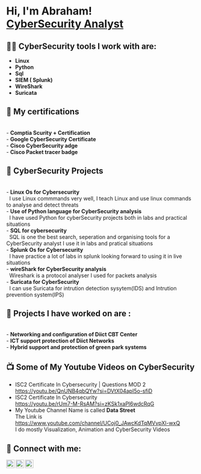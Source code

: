<h1>Hi, I'm Abraham! <br/><a href="https://github.com/callswetaiss/callsweetaiss/edit/main/README.md">CyberSecurity Analyst</a> </h1>

<h2>👨‍💻 CyberSecurity tools I work with are:</h2>

- <b>Linux </b>
- <b>Python </b>
- <b>Sql</b> 
- <b>SIEM ( Splunk)</b>
- <b>WireShark</b>
- <b>Suricata </b>

<h2>🌱 My certifications </h2><br>
- <b>Comptia Scurity + Certification</b><br>
- <b>Google CyberSecurity Certificate</b><br>
- <b>Cisco CyberSecurity adge</b><br>
- <b>Cisco Packet tracer badge</b><br>

<h2>🌱 CyberSecurity Projects </h2><br>
- <b>Linux Os for Cybersecurity</b><br>
&nbsp I use Linux commmands very well, I teach Linux and use linux commands to analyse and detect threats<br>
- <b>Use of Python language for CyberSecurity analysis </b><br>
&nbsp I have used Python for cyberSecurity projects both in labs and practical situations<br>
- <b>SQL for cybersecurity</b><br>
&nbsp SQL is one the best search, seperation and organising tools for a CyberSecurity analyst I use it in labs and pratical situations<br>
- <b>Splunk Os for Cybersecurity</b><br>
&nbsp I have practice a lot of labs in splunk looking forward to using it in live situations <br>
- <b>wireShark for CyberSecurity analysis </b><br>
&nbsp Wireshark is a protocol analyser I used for packets analysis<br>
- <b>Suricata for CyberSecurity</b><br>
&nbsp I can use Suricata for intrution detection sysytem(IDS) and Intrution prevention system(IPS)<br>
  
  


<h2>🔭 Projects I have worked on are :</h2><br> 
- <b> Networking and configuration of Diict CBT Center</b><br>
- <b> ICT support protection of Diict Networks </b><br>
- <b> Hybrid support and protection of green park systems </b><br>

<h2>📺 Some of My Youtube Videos on CyberSecurity</h2>

- ISC2 Certificate In Cybersecurity | Questions MOD 2<br>
  https://youtu.be/QnUNB4qbQYw?si=DVtX04apI5o-sfiD
- ISC2 Certificate In Cybersecurity<br>
  https://youtu.be/rUm7-M-RsAM?si=zKSk1xaPl6wdcRqG
- My Youtube Channel Name is called <b> Data Street</b><br>
  The Link is https://www.youtube.com/channel/UCoj0_JAwcKdTqMVvpXl-wxQ<br>
  I do mostly Visualization, Animation and CyberSecurity Videos

<h2> 🤳 Connect with me:</h2>

[<img align="left" alt="callsweetaiss | Twitter" width="22px" src="https://cdn.jsdelivr.net/npm/simple-icons@v3/icons/twitter.svg" />][twitter]
[<img align="left" alt="callsweetaiss | YouTube" width="22px" src="https://cdn.jsdelivr.net/npm/simple-icons@v3/icons/youtube.svg" />][youtube]
[<img align="left" alt="callsweetaiss | LinkedIn" width="22px" src="https://cdn.jsdelivr.net/npm/simple-icons@v3/icons/linkedin.svg" />][linkedin]


[twitter]: https://twitter.com/diictnigeria
[youtube]: https://www.youtube.com/channel/UCoj0_JAwcKdTqMVvpXl-wxQ
[linkedin]: www.linkedin.com/in/eguevoi-aigbokhai-710992129/

<!--
**joshmadakor1/joshmadakor1** is a ✨ _special_ ✨ repository because its `README.md` (this file) appears on your GitHub profile.

Here are some ideas to get you started:

- 🔭 I’m currently working on ...
- 🌱 I’m currently learning ...
- 👯 I’m looking to collaborate on ...
- 🤔 I’m looking for help with ...
- 💬 Ask me about ...
- 📫 How to reach me: ...
- 😄 Pronouns: ...
- ⚡ Fun fact: ...
-->
